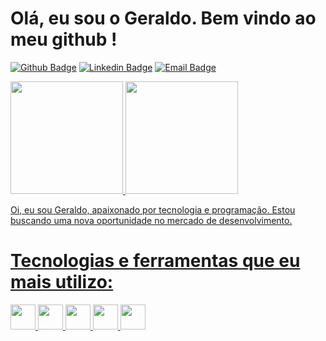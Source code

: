 # Olá, eu sou o Geraldo. Bem vindo ao meu github !

[![Github Badge](https://img.shields.io/badge/-Github-000?style=social-square&logo=Github&logoColor=white&link=https://github.com/Geraldo-git)](https://github.com/Geraldo-git)
[![Linkedin Badge](https://img.shields.io/badge/-LinkedIn-blue?style=social-square&logo=Linkedin&logoColor=white&link=https:/www.linkedin.com/in//geraldo-crispim-ba9b44225/)](https://www.linkedin.com/in/geraldo-crispim-ba9b44225/)
[![Email Badge](https://img.shields.io/badge/-Email-red?style=social-square&logo=Gmail&logoColor=white&link=mailto:geraldo.crispim@gmail.com)](mailto:geraldo.crispim@gmail.com)

<div>
  <a href="https://github.com/aphenrique">
  <img height="180em" src="https://github-readme-stats.vercel.app/api?username=Geraldo-git&show_icons=true&theme=dracula&include_all_commits=true&count_private=true"/>
  <img height="180em" src="https://github-readme-stats.vercel.app/api/top-langs/?username=Geraldo-git&layout=compact&langs_count=8&theme=dracula"/>
</div>

Oi, eu sou Geraldo, apaixonado por tecnologia e programação. Estou buscando uma nova oportunidade no mercado de desenvolvimento.

# Tecnologias e ferramentas que eu mais utilizo:

<img width=40 src="https://cdn.jsdelivr.net/gh/devicons/devicon/icons/java/java-original.svg" />

<img width=40 src="https://cdn.jsdelivr.net/gh/devicons/devicon/icons/spring/spring-original.svg" />

<img width=40 src="https://cdn.jsdelivr.net/gh/devicons/devicon/icons/html5/html5-original.svg" />

<img width=40 src="https://cdn.jsdelivr.net/gh/devicons/devicon/icons/css3/css3-original.svg" />

<img width=40 src="https://cdn.jsdelivr.net/gh/devicons/devicon/icons/typescript/typescript-original.svg" />






